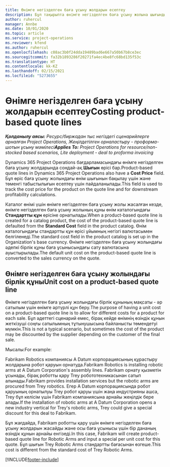 ```yaml
---
title: Өнімге негізделген баға ұсыну жолдарын есептеу
description: Бұл тақырыпта өнімге негізделген баға ұсыну жолына шығынды қолдану туралы ақпарат берілген.
author: ruhercul
manager: Annbe
ms.date: 10/01/2020
ms.topic: article
ms.service: project-operations
ms.reviewer: kfend
ms.author: ruhercul
ms.openlocfilehash: c08ac3b0f24dda19489bad6e667a50b67b8ce3ec
ms.sourcegitcommit: fa32b1893286f20271fa4ec4be8fc68bd135f53c
ms.translationtype: HT
ms.contentlocale: kk-KZ
ms.lasthandoff: 02/15/2021
ms.locfileid: "5273655"
---
```

# <a name="costing-product-based-quote-lines"></a><span data-ttu-id="80b9b-103">Өнімге негізделген баға ұсыну жолдарын есептеу</span><span class="sxs-lookup"><span data-stu-id="80b9b-103">Costing product-based quote lines</span></span>

<span data-ttu-id="80b9b-104">_**Қолданылу аясы:** Ресурс/биржадан тыс негіздегі сценарийлерге арналған Project Operations, Жеңілдетілген орналастыру - проформа-шотын ұсыну мәмілесі_</span><span class="sxs-lookup"><span data-stu-id="80b9b-104">_**Applies To:** Project Operations for resource/non-stocked based scenarios, Lite deployment - deal to proforma invoicing_</span></span>


<span data-ttu-id="80b9b-105">Dynamics 365 Project Operations бағдарламасындағы өнімге негізделген баға ұсыну жолдарында сондай-ақ **Шығын** өрісі бар.</span><span class="sxs-lookup"><span data-stu-id="80b9b-105">Product-based quote lines in Dynamics 365 Project Operations also have a **Cost Price** field.</span></span> <span data-ttu-id="80b9b-106">Бұл өріс баға ұсыну жолындағы өнім шығынын бақылау үшін және төменгі табыстылығын есептеу үшін пайдаланылады.</span><span class="sxs-lookup"><span data-stu-id="80b9b-106">This field is used to track the cost price for the product on the quote line and for downstream profitability calculations.</span></span>

<span data-ttu-id="80b9b-107">Каталог өнімі үшін өнімге негізделген баға ұсыну жолы жасалған кезде, өнімге негізделген баға ұсыну жолының құны өнім каталогындағы **Стандартты құн** өрісіне орнатылады.</span><span class="sxs-lookup"><span data-stu-id="80b9b-107">When a product-based quote line is created for a catalog product, the cost of the product-based quote line is defaulted from the **Standard Cost** field in the product catalog.</span></span> <span data-ttu-id="80b9b-108">Өнім каталогындағы стандартты құн өрісі ұйымның негізгі валютасымен белгіленеді.</span><span class="sxs-lookup"><span data-stu-id="80b9b-108">The standard cost field in the product catalog is set up in the Organization's base currency.</span></span> <span data-ttu-id="80b9b-109">Өнімге негізделген баға ұсыну жолындағы әдепкі бірлік құны баға ұсынысындағы сату валютасына ауыстырылады.</span><span class="sxs-lookup"><span data-stu-id="80b9b-109">The default unit cost on the product-based quote line is converted to the sales currency on the quote.</span></span>

## <a name="unit-cost-on-a-product-based-quote-line"></a><span data-ttu-id="80b9b-110">Өнімге негізделген баға ұсыну жолындағы бірлік құны</span><span class="sxs-lookup"><span data-stu-id="80b9b-110">Unit cost on a product-based quote line</span></span>

<span data-ttu-id="80b9b-111">Өнімге негізделген баға ұсыну жолындағы бірлік құнының мақсаты - әр сатылым үшін өнімге әртүрлі құн беру.</span><span class="sxs-lookup"><span data-stu-id="80b9b-111">The purpose of having a unit cost on a product-based quote line is to allow for different costs for a product for each sale.</span></span> <span data-ttu-id="80b9b-112">Бұл әдеттегі сценарий емес, бірақ кейде өнімнің өзіндік құнын жеткізуші соңғы сатылымның тұтынушысына байланысты төмендетуі мүмкін.</span><span class="sxs-lookup"><span data-stu-id="80b9b-112">This is not a typical scenario, but sometimes the cost of the product may be discounted by the supplier depending on the customer of the final sale.</span></span>

<span data-ttu-id="80b9b-113">Мысалы:</span><span class="sxs-lookup"><span data-stu-id="80b9b-113">For example:</span></span>

<span data-ttu-id="80b9b-114">Fabrikam Robotics компаниясы A Datum корпорациясының құрастыру жолдарына робот қаруын орнатуда.</span><span class="sxs-lookup"><span data-stu-id="80b9b-114">Fabrikam Robotics is installing robotic arms at A Datum Corporation's assembly lines.</span></span> <span data-ttu-id="80b9b-115">Fabrikam орнату қызметін ұсынады, бірақ роботты қару Trey робототехникасынан сатып алынады.</span><span class="sxs-lookup"><span data-stu-id="80b9b-115">Fabrikam provides installation services but the robotic arms are procured from Trey robotics.</span></span> <span data-ttu-id="80b9b-116">Егер А Datum корпорациясында робот қаруының орнатылуы Trey робот қаруы үшін жаңа индустрияны ашса, Trey бұл келісім үшін Fabrikam компаниясына арнайы жеңілдік бере алады.</span><span class="sxs-lookup"><span data-stu-id="80b9b-116">If the installation of robotic arms at A Datum Corporation opens a new industry vertical for Trey's robotic arms, Trey could give a special discount for this deal to Fabrikam.</span></span>

<span data-ttu-id="80b9b-117">Бұл жағдайда, Fabrikam роботты қару үшін өнімге негізделген баға ұсыну жолдарын жасайды және осы баға ұсынысы үшін бір дананың өзіндік құнын арнайы енгізеді.</span><span class="sxs-lookup"><span data-stu-id="80b9b-117">In this case, Fabrikam will create product-based quote line for Robotic Arms and input a special per unit cost for this quote.</span></span> <span data-ttu-id="80b9b-118">Бұл шығын Trey Robotic Arms стандартты бағасынан өзгеше.</span><span class="sxs-lookup"><span data-stu-id="80b9b-118">This cost is different from the standard cost of Trey Robotic Arms.</span></span>


[!INCLUDE[footer-include](../../includes/footer-banner.md)]